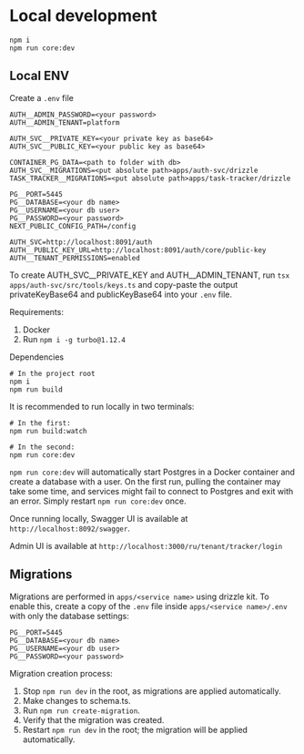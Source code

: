 # Local development

```
npm i
npm run core:dev
```

## Local ENV

Create a `.env` file

```
AUTH__ADMIN_PASSWORD=<your password>
AUTH__ADMIN_TENANT=platform

AUTH_SVC__PRIVATE_KEY=<your private key as base64>
AUTH_SVC__PUBLIC_KEY=<your public key as base64>

CONTAINER_PG_DATA=<path to folder with db>
AUTH_SVC__MIGRATIONS=<put absolute path>apps/auth-svc/drizzle
TASK_TRACKER__MIGRATIONS=<put absolute path>apps/task-tracker/drizzle

PG__PORT=5445
PG__DATABASE=<your db name>
PG__USERNAME=<your db user>
PG__PASSWORD=<your password>
NEXT_PUBLIC_CONFIG_PATH=/config

AUTH_SVC=http://localhost:8091/auth
AUTH__PUBLIC_KEY_URL=http://localhost:8091/auth/core/public-key
AUTH__TENANT_PERMISSIONS=enabled
```

To create AUTH_SVC__PRIVATE_KEY and AUTH__ADMIN_TENANT, run
`tsx apps/auth-svc/src/tools/keys.ts` and copy-paste the output privateKeyBase64 and publicKeyBase64 into your `.env` file.

Requirements:
1. Docker
2. Run `npm i -g turbo@1.12.4`

Dependencies

```
# In the project root
npm i
npm run build
```

It is recommended to run locally in two terminals:
```
# In the first:
npm run build:watch

# In the second:
npm run core:dev
```

`npm run core:dev` will automatically start Postgres in a Docker container and create a database with a user. On the first run, pulling the container may take some time, and services might fail to connect to Postgres and exit with an error. Simply restart `npm run core:dev` once.

Once running locally, Swagger UI is available at `http://localhost:8092/swagger`.

Admin UI is available at `http://localhost:3000/ru/tenant/tracker/login`

## Migrations

Migrations are performed in `apps/<service name>` using drizzle kit. To enable this, create a copy of the `.env` file inside `apps/<service name>/.env` with only the database settings:

```
PG__PORT=5445
PG__DATABASE=<your db name>
PG__USERNAME=<your db user>
PG__PASSWORD=<your password>
```

Migration creation process:
1. Stop `npm run dev` in the root, as migrations are applied automatically.
2. Make changes to schema.ts.
3. Run `npm run create-migration`.
4. Verify that the migration was created.
5. Restart `npm run dev` in the root; the migration will be applied automatically.
